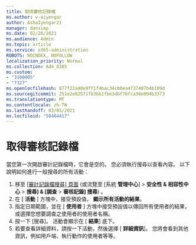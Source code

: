 ```yaml
---
title: 取得審核記錄檔
ms.author: v-aiyengar
author: AshaIyengar21
manager: dansimp
ms.date: 02/26/2021
ms.audience: Admin
ms.topic: article
ms.service: o365-administration
ROBOTS: NOINDEX, NOFOLLOW
localization_priority: Normal
ms.collection: Adm_O365
ms.custom:
- "3100005"
- "7327"
ms.openlocfilehash: 877f22a48e9ff1f4bac34cb0ea4f37407b4b109d
ms.sourcegitcommit: 251e2e82571fb3bb1fbe3dbf7bfca30e004b3373
ms.translationtype: MT
ms.contentlocale: zh-TW
ms.lasthandoff: 03/05/2021
ms.locfileid: "50464417"
---
```

# <a name="retrieve-the-audit-logs"></a>取得審核記錄檔

當您第一次開啟審計記錄檔時，它會是空的。 您必須執行搜尋以查看內容。 以下說明如何進行一般搜尋的所有活動：

1. 移至 [[審計記錄檔搜尋] 頁面](https://protection.office.com/#/unifiedauditlog) (或流覽至 [系統 **管理中心**]  >  **安全性 & 相容性中心**  >  **搜尋] & [調查**  >  **審核記錄] 搜尋**) 。
1. 在 [ **活動** ] 方塊中，接受預設值， **顯示所有活動的結果**。
1. 指定日期範圍，並在 [ **使用者** ] 方塊中接受預設值以傳回所有使用者的結果，或選擇您想要調查之使用者的使用者名稱。
1. 按一下 [搜尋]。 活動會顯示在 [ **結果**] 底下。
1. 若要查看詳細資料，請按一下活動，然後選擇 [ **詳細資訊**]。 您將會看到其他資訊，例如用戶端、執行動作的使用者等等。

